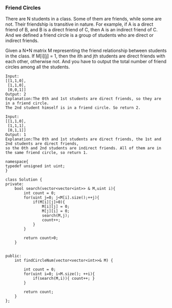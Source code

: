 ### Friend Circles

There are N students in a class. Some of them are friends, while some are not. Their friendship is transitive in nature. For example, if A is a direct friend of B, and B is a direct friend of C, then A is an indirect friend of C. And we defined a friend circle is a group of students who are direct or indirect friends.

Given a N*N matrix M representing the friend relationship between students in the class. If M[i][j] = 1, then the ith and jth students are direct friends with each other, otherwise not. And you have to output the total number of friend circles among all the students.

```
Input: 
[[1,1,0],
 [1,1,0],
 [0,0,1]]
Output: 2
Explanation:The 0th and 1st students are direct friends, so they are in a friend circle. 
The 2nd student himself is in a friend circle. So return 2.
```

```
Input: 
[[1,1,0],
 [1,1,1],
 [0,1,1]]
Output: 1
Explanation:The 0th and 1st students are direct friends, the 1st and 2nd students are direct friends, 
so the 0th and 2nd students are indirect friends. All of them are in the same friend circle, so return 1.
```

```
namespace{
typedef unsigned int uint;
}

class Solution {
private:
    bool search(vector<vector<int>> & M,uint i){
        int count = 0;
        for(uint j=0; j<M[i].size();++j){
            if(M[i][j]>0){
                M[i][j] = 0;
                M[j][i] = 0;
                search(M,j);
                count++;
            }
        }

        return count>0;
    }
    

public:
    int findCircleNum(vector<vector<int>>& M) {

        int count = 0;
        for(uint i=0; i<M.size(); ++i){
            if(search(M,i)){ count++; }
        }
        
        return count;
    }
};
```